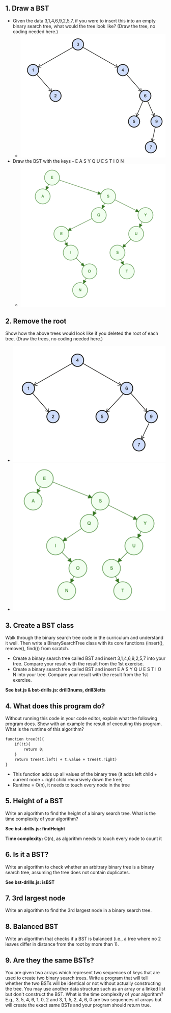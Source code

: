 ## 1. Draw a BST
* Given the data 3,1,4,6,9,2,5,7, if you were to insert this into an empty binary search tree, what would the tree look like? (Draw the tree, no coding needed here.)
    * ![BST with numbers](drill1-numbers.png)
* Draw the BST with the keys - E A S Y Q U E S T I O N
    * ![BST with letters](drill1-letters.png)

## 2. Remove the root
Show how the above trees would look like if you deleted the root of each tree. (Draw the trees, no coding needed here.)

* ![BST with numbers](drill2-numbers.png)
* ![BST with letters](drill2-letters.png)

## 3. Create a BST class
Walk through the binary search tree code in the curriculum and understand it well. Then write a BinarySearchTree class with its core functions (insert(), remove(), find()) from scratch.

* Create a binary search tree called BST and insert 3,1,4,6,9,2,5,7 into your tree. Compare your result with the result from the 1st exercise.
* Create a binary search tree called BST and insert E A S Y Q U E S T I O N into your tree. Compare your result with the result from the 1st exercise.

**See bst.js & bst-drills.js: drill3nums, drill3letts**

## 4. What does this program do?
Without running this code in your code editor, explain what the following program does. Show with an example the result of executing this program. What is the runtime of this algorithm?

```
function tree(t){
    if(!t){
        return 0;
    }
    return tree(t.left) + t.value + tree(t.right)
}
```

* This function adds up all values of the binary tree (it adds left child + current node + right child recursively down the tree)
* Runtime = O(n), it needs to touch every node in the tree

## 5. Height of a BST
Write an algorithm to find the height of a binary search tree. What is the time complexity of your algorithm?

**See bst-drills.js: findHeight**

**Time complexity:** O(n), as algorithm needs to touch every node to count it

## 6. Is it a BST?
Write an algorithm to check whether an arbitrary binary tree is a binary search tree, assuming the tree does not contain duplicates.

**See bst-drills.js: isBST**

## 7. 3rd largest node
Write an algorithm to find the 3rd largest node in a binary search tree.

## 8. Balanced BST
Write an algorithm that checks if a BST is balanced (i.e., a tree where no 2 leaves differ in distance from the root by more than 1).

## 9. Are they the same BSTs?
You are given two arrays which represent two sequences of keys that are used to create two binary search trees. Write a program that will tell whether the two BSTs will be identical or not without actually constructing the tree. You may use another data structure such as an array or a linked list but don't construct the BST. What is the time complexity of your algorithm? E.g., 3, 5, 4, 6, 1, 0, 2 and 3, 1, 5, 2, 4, 6, 0 are two sequences of arrays but will create the exact same BSTs and your program should return true.

